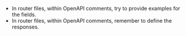 - In router files, within OpenAPI comments, try to provide examples for the fields.
- In router files, within OpenAPI comments, remember to define the responses.
